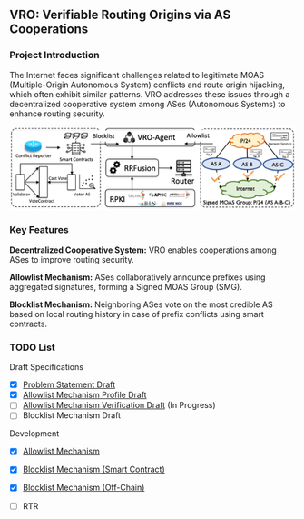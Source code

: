 ## VRO: Verifiable Routing Origins via AS Cooperations

### Project Introduction

The Internet faces significant challenges related to legitimate MOAS (Multiple-Origin Autonomous System) conflicts and route origin hijacking, which often exhibit similar patterns. VRO addresses these issues through a decentralized cooperative system among ASes (Autonomous Systems) to enhance routing security. 

![vro_project.png](https://github.com/VRO-Project/VRO-Project/blob/main/vro_project.png)

### Key Features

**Decentralized Cooperative System:** VRO enables cooperations among ASes to improve routing security.

**Allowlist Mechanism:** ASes collaboratively announce prefixes using aggregated signatures, forming a Signed MOAS Group (SMG).

**Blocklist Mechanism:** Neighboring ASes vote on the most credible AS based on local routing history in case of prefix conflicts using smart contracts.

### TODO List

Draft Specifications

- [x] [Problem Statement Draft](https://github.com/VRO-Project/draft-jiang-sidrops-psvro)
- [x] [Allowlist Mechanism Profile Draft](https://github.com/VRO-Project/draft-li-sidrops-rpki-moasgroup)
- [ ] [Allowlist Mechanism Verification Draft](https://github.com/VRO-Project/draft-li-sidrops-smg-verification) (In Progress)
- [ ] Blocklist Mechanism Draft

Development

- [x] [Allowlist Mechanism](https://github.com/VRO-Project/signed_moas_group)
- [x] [Blocklist Mechanism (Smart Contract)](https://github.com/VRO-Project/vro_smart_contract)
- [x] [Blocklist Mechanism (Off-Chain)](https://github.com/VRO-Project/vro_agent)
- [ ] RTR


<!--
**VRO-Project/VRO-Project** is a ✨ _special_ ✨ repository because its `README.md` (this file) appears on your GitHub profile.

Here are some ideas to get you started:

- 🔭 I’m currently working on ...
- 🌱 I’m currently learning ...
- 👯 I’m looking to collaborate on ...
- 🤔 I’m looking for help with ...
- 💬 Ask me about ...
- 📫 How to reach me: ...
- 😄 Pronouns: ...
- ⚡ Fun fact: ...
-->
